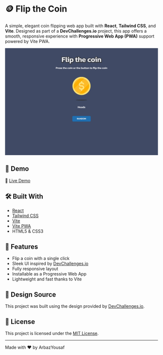 # 🪙 Flip the Coin

A simple, elegant coin flipping web app built with **React**, **Tailwind CSS**, and **Vite**. Designed as part of a **DevChallenges.io** project, this app offers a smooth, responsive experience with **Progressive Web App (PWA)** support powered by Vite PWA.

![Flip the Coin Preview](./design/Desktop_1350px.jpg)

## 🚀 Demo

🔗 [Live Demo](https://headtails.netlify.app/)

## 🛠️ Built With

- [React](https://reactjs.org/)
- [Tailwind CSS](https://tailwindcss.com/)
- [Vite](https://vitejs.dev/)
- [Vite PWA](https://vite-pwa-org.netlify.app/)
- HTML5 & CSS3

## 🌟 Features

- Flip a coin with a single click
- Sleek UI inspired by [DevChallenges.io](https://devchallenges.io/)
- Fully responsive layout
- Installable as a Progressive Web App
- Lightweight and fast thanks to Vite

## 📸 Design Source

This project was built using the design provided by [DevChallenges.io](https://devchallenges.io/).

## 📄 License

This project is licensed under the [MIT License](./LICENSE).

---

Made with ❤️ by ArbazYousaf
